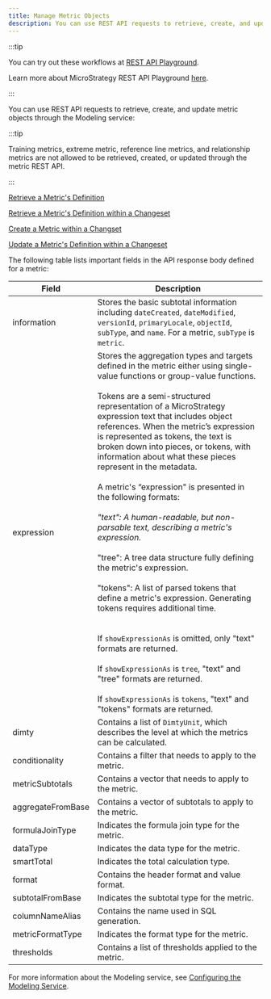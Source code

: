 ```yaml
---
title: Manage Metric Objects
description: You can use REST API requests to retrieve, create, and update metric objects through the Modeling service.
---
```


:::tip

You can try out these workflows at [REST API Playground](https://www.postman.com/microstrategysdk/workspace/microstrategy-rest-api/folder/16131298-e7563dc0-b691-44bd-bba9-a7ff60faeb19?ctx=documentation).

Learn more about MicroStrategy REST API Playground [here](/docs/getting-started/playground.md).

:::

You can use REST API requests to retrieve, create, and update metric objects through the Modeling service:

:::tip

Training metrics, extreme metric, reference line metrics, and relationship metrics are not allowed to be retrieved, created, or updated through the metric REST API.

:::

[Retrieve a Metric's Definition](./retrieve-a-metrics-definition.md)

[Retrieve a Metric's Definition within a Changeset](./retrieve-a-metrics-definition-within-a-changeset.md)

[Create a Metric within a Changset](./create-a-metric-within-a-changeset.md)

[Update a Metric's Definition within a Changeset](./update-a-metrics-definition-within-a-changeset.md)

The following table lists important fields in the API response body defined for a metric:

| Field             | Description                                                                                                                                                                                                                                                                                                                                                                                                                                                                                                                                                                                                                                                                                                                                                                                                                                                                                                                                                                                                                                                                    |
| ----------------- | ------------------------------------------------------------------------------------------------------------------------------------------------------------------------------------------------------------------------------------------------------------------------------------------------------------------------------------------------------------------------------------------------------------------------------------------------------------------------------------------------------------------------------------------------------------------------------------------------------------------------------------------------------------------------------------------------------------------------------------------------------------------------------------------------------------------------------------------------------------------------------------------------------------------------------------------------------------------------------------------------------------------------------------------------------------------------------ |
| information       | Stores the basic subtotal information including `dateCreated`, `dateModified`, `versionId`, `primaryLocale`, `objectId`, `subType`, and `name`. For a metric, `subType` is `metric`.                                                                                                                                                                                                                                                                                                                                                                                                                                                                                                                                                                                                                                                                                                                                                                                                                                                                                           |
| expression        | Stores the aggregation types and targets defined in the metric either using single-value functions or group-value functions.<br/><br/>Tokens are a semi-structured representation of a MicroStrategy expression text that includes object references. When the metric’s expression is represented as tokens, the text is broken down into pieces, or tokens, with information about what these pieces represent in the metadata.<br/><br/>A metric's “expression" is presented in the following formats:<br/><br/>_"text": A human-readable, but non-parsable text, describing a metric's expression.<br/> <br/>_ "tree": A tree data structure fully defining the metric's expression.<br/> <br/> "tokens": A list of parsed tokens that define a metric's expression. Generating tokens requires additional time.<br/> <br/><br/>If `showExpressionAs` is omitted, only "text" formats are returned.<br/><br/>If `showExpressionAs` is `tree`, "text" and "tree" formats are returned.<br/><br/>If `showExpressionAs` is `tokens`, "text" and "tokens" formats are returned. |
| dimty             | Contains a list of `DimtyUnit`, which describes the level at which the metrics can be calculated.                                                                                                                                                                                                                                                                                                                                                                                                                                                                                                                                                                                                                                                                                                                                                                                                                                                                                                                                                                              |
| conditionality    | Contains a filter that needs to apply to the metric.                                                                                                                                                                                                                                                                                                                                                                                                                                                                                                                                                                                                                                                                                                                                                                                                                                                                                                                                                                                                                           |
| metricSubtotals   | Contains a vector that needs to apply to the metric.                                                                                                                                                                                                                                                                                                                                                                                                                                                                                                                                                                                                                                                                                                                                                                                                                                                                                                                                                                                                                           |
| aggregateFromBase | Contains a vector of subtotals to apply to the metric.                                                                                                                                                                                                                                                                                                                                                                                                                                                                                                                                                                                                                                                                                                                                                                                                                                                                                                                                                                                                                         |
| formulaJoinType   | Indicates the formula join type for the metric.                                                                                                                                                                                                                                                                                                                                                                                                                                                                                                                                                                                                                                                                                                                                                                                                                                                                                                                                                                                                                                |
| dataType          | Indicates the data type for the metric.                                                                                                                                                                                                                                                                                                                                                                                                                                                                                                                                                                                                                                                                                                                                                                                                                                                                                                                                                                                                                                        |
| smartTotal        | Indicates the total calculation type.                                                                                                                                                                                                                                                                                                                                                                                                                                                                                                                                                                                                                                                                                                                                                                                                                                                                                                                                                                                                                                          |
| format            | Contains the header format and value format.                                                                                                                                                                                                                                                                                                                                                                                                                                                                                                                                                                                                                                                                                                                                                                                                                                                                                                                                                                                                                                   |
| subtotalFromBase  | Indicates the subtotal type for the metric.                                                                                                                                                                                                                                                                                                                                                                                                                                                                                                                                                                                                                                                                                                                                                                                                                                                                                                                                                                                                                                    |
| columnNameAlias   | Contains the name used in SQL generation.                                                                                                                                                                                                                                                                                                                                                                                                                                                                                                                                                                                                                                                                                                                                                                                                                                                                                                                                                                                                                                      |
| metricFormatType  | Indicates the format type for the metric.                                                                                                                                                                                                                                                                                                                                                                                                                                                                                                                                                                                                                                                                                                                                                                                                                                                                                                                                                                                                                                      |
| thresholds        | Contains a list of thresholds applied to the metric.                                                                                                                                                                                                                                                                                                                                                                                                                                                                                                                                                                                                                                                                                                                                                                                                                                                                                                                                                                                                                           |

For more information about the Modeling service, see [Configuring the Modeling Service](https://www2.microstrategy.com/producthelp/2021/InstallConfig/en-us/Content/modeling_service.htm).
